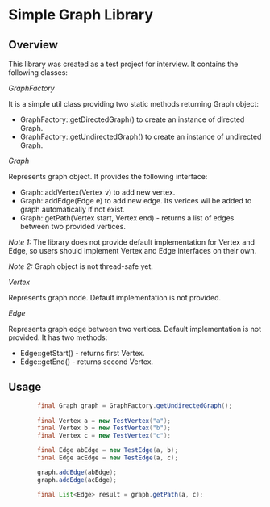 Simple Graph Library
====================

Overview
---------

This library was created as a test project for interview. It contains the following classes:

*GraphFactory*

It is a simple util class providing two static methods returning Graph object:

* GraphFactory::getDirectedGraph() to create an instance of directed Graph.
* GraphFactory::getUndirectedGraph() to create an instance of undirected Graph.

*Graph*

Represents graph object. It provides the following interface:

* Graph::addVertex(Vertex v) to add new vertex.
* Graph::addEdge(Edge e) to add new edge. Its verices wil be added to graph automatically if not exist.
* Graph::getPath(Vertex start, Vertex end) - returns a list of edges between two provided vertices.

_Note 1:_ The library does not provide default implementation for Vertex and Edge, so users should implement Vertex and Edge interfaces on their own. 

_Note 2:_ Graph object is not thread-safe yet.

*Vertex*

Represents graph node. Default implementation is not provided.

*Edge*

Represents graph edge between two vertices. Default implementation is not provided. It has two methods:

* Edge::getStart() - returns first Vertex.
* Edge::getEnd() - returns second Vertex.

Usage
-----
```java
        final Graph graph = GraphFactory.getUndirectedGraph();
        
        final Vertex a = new TestVertex("a");
        final Vertex b = new TestVertex("b");
        final Vertex c = new TestVertex("c");

        final Edge abEdge = new TestEdge(a, b);
        final Edge acEdge = new TestEdge(a, c);

        graph.addEdge(abEdge);
        graph.addEdge(acEdge);

        final List<Edge> result = graph.getPath(a, c);
```
